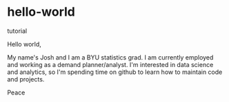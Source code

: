# hello-world
tutorial

Hello world,

My name's Josh and I am a BYU statistics grad. I am currently employed and working as a demand planner/analyst. I'm interested in data science and analytics, so I'm spending time on github to learn how to maintain code and projects.

Peace

